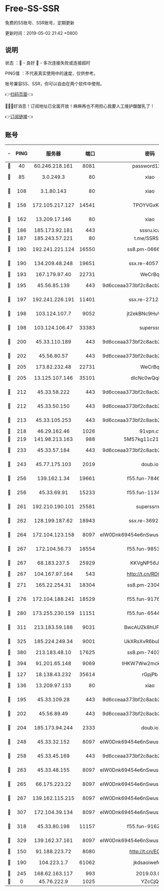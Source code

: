 # Free-SS-SSR

免费的SS账号、SSR账号，定期更新

更新时间：2019-05-02 21:42 +0800

## 说明

状态     ：🙂 - 良好 🙁 - 多次连接失败或连接超时

PING值   ：不代表真实使用中的速度，仅供参考。

账号兼容SS、SSR，你可以自由在两个软件中使用。

👉[扫码页面](https://liesauer.github.io/Free-SS-SSR/)👈

🎉🎉🎉好消息！订阅地址已全面开放！麻麻再也不用担心我要人工维护酸酸乳了！

👉[订阅链接](https://www.liesauer.net/yogurt/subscribe?ACCESS_TOKEN=DAYxR3mMaZAsaqUb)👈

## 账号

|-|PING|服务器|端口|密码|加密方式|区域|
|:----:|:----:|:-----:|-----:|:----:|:----:|:----:|
|🙂|40|60.246.218.161|8081|password1234|chacha20|CN|
|🙂|85|3.0.249.3|80|xiao|aes-128-ctr|SG|
|🙂|108|3.1.80.143|80|xiao|aes-128-ctr|SG|
|🙂|156|172.105.217.127|14541|TPOYVGxKglpi|aes-256-cfb|JP|
|🙂|162|13.209.17.146|80|xiao|aes-128-ctr|KR|
|🙂|186|185.173.92.181|443|sssru.icu|rc4-md5|RU|
|🙂|187|185.243.57.221|80|t.me/SSRSUB|rc4-md5|US|
|🙂|190|192.241.221.124|16550|ss8.pm-06663962|aes-256-cfb|US|
|🙂|190|134.209.48.248|19651|ssx.re-40572066|aes-256-cfb|US|
|🙂|193|167.179.97.40|22731|WeCrBq|rc4-md5|JP|
|🙂|195|45.56.85.139|443|9d6cceaa373bf2c8acb22e60b6a58be6|aes-256-cfb|US|
|🙂|197|192.241.226.191|11401|ssx.re-27123607|aes-256-cfb|US|
|🙂|198|103.124.107.7|9052|jt2ekBNc9HuVtm2a|aes-256-cfb|US|
|🙂|198|103.124.106.47|33383|supersss|aes-256-cfb|US|
|🙂|200|45.33.110.189|443|9d6cceaa373bf2c8acb22e60b6a58be6|aes-256-cfb|US|
|🙂|202|45.56.80.57|443|9d6cceaa373bf2c8acb22e60b6a58be6|aes-256-cfb|US|
|🙂|205|173.82.232.48|22731|WeCrBq|rc4-md5|US|
|🙂|205|13.125.107.146|35101|dIcNc0wQqMzU|aes-256-cfb|KR|
|🙂|212|45.33.58.222|443|9d6cceaa373bf2c8acb22e60b6a58be6|aes-256-cfb|US|
|🙂|212|45.33.50.150|443|9d6cceaa373bf2c8acb22e60b6a58be6|aes-256-cfb|US|
|🙂|213|45.33.105.253|443|9d6cceaa373bf2c8acb22e60b6a58be6|aes-256-cfb|US|
|🙂|218|46.29.162.46|1026|91vpn.cf|rc4-md5|RU|
|🙂|219|141.98.213.163|988|5M57kg11c214qDmK|chacha20|KR|
|🙂|233|45.33.57.184|443|9d6cceaa373bf2c8acb22e60b6a58be6|aes-256-cfb|US|
|🙂|243|45.77.175.103|2019|doub.io|aes-128-ctr|SG|
|🙂|256|139.162.1.34|19661|f55.fun-78462178|aes-256-cfb|SG|
|🙂|256|45.33.69.91|15233|f55.fun-11348219|aes-256-cfb|US|
|🙂|261|192.210.190.101|25581|superssrnet|aes-256-cfb|US|
|🙂|262|128.199.187.62|18943|ssx.re-36923500|aes-256-cfb|SG|
|🙂|264|172.104.123.158|8097|eIW0Dnk69454e6nSwuspv9DmS201tQ0D|aes-256-cfb|JP|
|🙂|267|172.104.56.73|18554|f55.fun-98537399|aes-256-cfb|SG|
|🙂|267|68.183.237.5|25929|KKVgNP56JeYW|aes-256-cfb|SG|
|🙂|267|104.167.97.164|543|http://t.cn/RD0D7sx|rc4-md5|CA|
|🙂|271|165.22.254.31|18304|ss8.pm-23048895|aes-256-cfb|SG|
|🙂|276|172.104.188.241|18529|f55.fun-91767224|aes-256-cfb|SG|
|🙂|280|173.255.230.159|11151|f55.fun-65449299|aes-256-cfb|US|
|🙂|311|213.183.59.188|9031|BwcAUZk8hUFAkDGN|aes-256-cfb|NL|
|🙂|325|185.224.249.34|9001|UkXRsXvR6buDMG2Y|aes-256-cfb|RU|
|🙂|380|213.183.48.10|17625|ss8.pm-74033677|rc4-md5|RU|
|🙂|394|91.201.65.148|9069|tHKW7Ww2mck9CHQG|aes-256-cfb|IT|
|🙂|127|18.138.43.232|35614|rGpjPb|rc4-md5|SG|
|🙂|136|13.209.97.133|80|xiao|aes-128-ctr|KR|
|🙂|195|45.33.109.28|443|9d6cceaa373bf2c8acb22e60b6a58be6|aes-256-cfb|US|
|🙂|202|45.56.89.49|443|9d6cceaa373bf2c8acb22e60b6a58be6|aes-256-cfb|US|
|🙂|204|185.173.94.244|2333|doub.io|aes-128-ctr|RU|
|🙂|248|45.33.32.152|8097|eIW0Dnk69454e6nSwuspv9DmS201tQ0D|aes-256-cfb|US|
|🙂|258|45.33.45.169|443|9d6cceaa373bf2c8acb22e60b6a58be6|aes-256-cfb|US|
|🙂|263|45.33.48.155|8097|eIW0Dnk69454e6nSwuspv9DmS201tQ0D|aes-256-cfb|US|
|🙂|265|66.175.223.22|8097|eIW0Dnk69454e6nSwuspv9DmS201tQ0D|aes-256-cfb|US|
|🙂|267|139.162.115.215|8097|eIW0Dnk69454e6nSwuspv9DmS201tQ0D|aes-256-cfb|JP|
|🙂|307|172.104.39.134|8097|eIW0Dnk69454e6nSwuspv9DmS201tQ0D|aes-256-cfb|SG|
|🙂|318|45.33.80.198|11157|f55.fun-91628812|aes-256-cfb|US|
|🙂|329|139.162.37.161|8097|eIW0Dnk69454e6nSwuspv9DmS201tQ0D|aes-256-cfb|SG|
|🙁|150|91.188.223.72|8080|http://t.cn/EGJIyrl|rc4-md5|RU|
|🙁|190|104.223.1.7|61062|jkdsaoiwefdsa|aes-256-cfb|US|
|🙁|245|168.62.163.117|993|2019.03.07|rc4-md5|US|
|🙁|0|45.76.222.9|1025|YZcCjQ|rc4-md5|JP|
